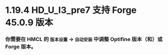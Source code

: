 # 1.19.4 HD_U_I3_pre7 支持 Forge 45.0.9 版本

### 你需要在 HMCL 的 `版本设置` -> `自动安装` 中调整 Optifine 版本（和）或 Forge 版本。
